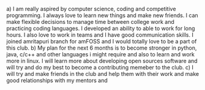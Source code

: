 a) I am really aspired by computer science, coding and competitive programming. I always love to learn new things and make new friends. I can make flexible decisions 
   to manage time between college work and practicing coding languages. I developed an ability to able to work for long hours. I also love to work in teams and I have
   good communication skills. I joined amritapuri branch for amFOSS and I would totally love to be a part of this club. 
b) My plan for the next 6 months is to become stronger in python, java, c/c++ and other languages i might require and also to learn and work more in linux. I will learn 
   more about developing open sources software and will try and do my best to become a contributing memeber to the club.
c) I will try and make friends in the club and help them with their work and make good relationships with my mentors and 
